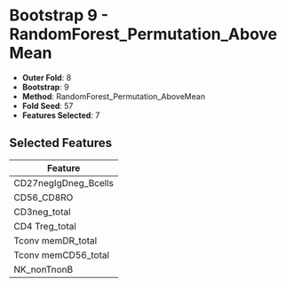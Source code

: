 # Bootstrap 9 - RandomForest_Permutation_AboveMean

- **Outer Fold**: 8
- **Bootstrap**: 9
- **Method**: RandomForest_Permutation_AboveMean
- **Fold Seed**: 57
- **Features Selected**: 7

## Selected Features

| Feature |
|---------|
| CD27negIgDneg_Bcells |
| CD56_CD8RO |
| CD3neg_total |
| CD4 Treg_total |
| Tconv memDR_total |
| Tconv memCD56_total |
| NK_nonTnonB |
